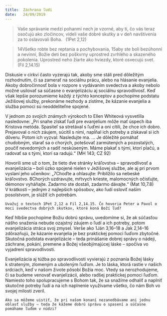 ```yaml
---
title:  Záchrana ľudí
date:   24/09/2019
---
```


> <p></p>
> Vaše správanie medzi pohanmi nech je vzorné, aby tí, čo vás teraz osočujú ako zločincov, videli vaše dobré skutky a v deň navštívenia za to oslavovali Boha.  (1Pet 2,12)

> <p></p>
> 14Všetko robte bez reptania a pochybovania, 15aby ste boli bezúhonní a nevinní, Božie deti bez poškvrny uprostred zvrhlého a skazeného pokolenia. Uprostred neho žiarte ako hviezdy, ktoré osvecujú svet.  (Fil 2,14.15)

Diskusie v cirkvi často vyzerajú tak, akoby sme stáli pred dôležitým rozhodnutím, či sa zamerať na sociálnu prácu, alebo na hlásanie evanjelia. Akoby dobročinnosť bola v rozpore s vydávaním svedectva a akoby nebolo možné usilovať sa súčasne o evanjelizáciu aj sociálnu spravodlivosť. Keď však lepšie porozumieme každý z týchto konceptov a pochopíme podstatu Ježišovej služby, prekonáme nezhody a zistíme, že kázanie evanjelia a služba pomoci sú neoddeliteľne spojené.

V jednom zo svojich známych výrokoch to Ellen Whiteová vysvetlila nasledovne: „Pri snahe získať ľudí pre evanjelium môže mať úspech iba Kristova metóda. Spasiteľ sa stretával s ľuďmi a oni cítili, že chce ich dobro. Prejavoval o nich záujem, súcitil s nimi, napĺňal ich potreby a získaval si ich dôveru. Potom ich vyzval: Nasledujte ma. ... Je dôležité pomáhať chudobným, starať sa o chorých, potešovať zarmútených a pozostalých, poučiť nevedomých a radiť neskúseným. Máme plakať s tými, ktorí plačú, a radovať sa s tými, ktorí sa radujú.“ (MH 143; CZ 92)

Hovorili sme už o tom, že tieto dve stránky kráľovstva – spravodlivosť a evanjelizácia – boli úzko spojené nielen v Ježišovej službe, ale aj pri prvom vyslaní jeho učeníkov: „7Choďte a ohlasujte: Priblížilo sa nebeské kráľovstvo. 8Chorých uzdravujte, mŕtvych krieste, malomocných očisťujte, démonov vyháňajte. Zadarmo ste dostali, zadarmo dávajte.“ (Mat 10,7.8) V krátkosti – jedným z najlepších spôsobov, ako ľudí osloviť naším posolstvom, je slúžiť ich potrebám.

`Uvažuj o textoch 1Pet 2,12 a Fil 2,14.15. Čo hovoria Peter a Pavol o moci svedectva dobrých skutkov, ktoré koná Boží ľud?`

Keď hlbšie pochopíme Božiu dobrú správu, uvedomíme si, že ak súčasťou nášho snaženia nebude ozajstný záujem o ľudí a ich potreby, potom evanjelizácia stráca svoj zmysel. Verše ako 1Ján 3,16–18 a Jak 2,14–16 zdôrazňujú, že kázanie evanjelia je bez praktickej pomoci ľuďom zbytočné. Skutočná podstata evanjelizácie – teda prinášanie dobrej správy o nádeji, záchrane, pokání, premene a Božej všeobjímajúcej láske – spočíva vo vyjadrení spravodlivosti.

Evanjelizácia aj túžba po spravodlivosti vyvierajú z poznania Božej lásky k strateným, zlomeným a uboleným ľuďom. Je to láska, ktorá rastie v našich srdciach, keď v našom živote pôsobí Božia moc. Vtedy sa nerozhodujeme, či sa budeme venovať evanjelizácii, alebo radšej praktickej pomoci ľuďom. Namiesto toho spolupracujeme s Bohom tak, že sa snažíme odhaliť a naplniť skutočné potreby ľudí a na ich naplnenie využívame všetko, čo nám Boh vo svojej milosti zveril.

`Ako sa môžeme uistiť, že pri našom konaní nezanedbávame ani jednu oblasť služby – teda že kážeme dobrú správu o spasení a súčasne pomáhame ľuďom v núdzi?`